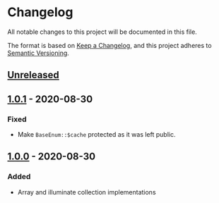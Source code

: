 # Changelog
All notable changes to this project will be documented in this file.

The format is based on [Keep a Changelog](https://keepachangelog.com/en/1.0.0/),
and this project adheres to [Semantic Versioning](https://semver.org/spec/v2.0.0.html).

## [Unreleased]

## [1.0.1] - 2020-08-30
### Fixed
- Make `BaseEnum::$cache` protected as it was left public.

## [1.0.0] - 2020-08-30
### Added
- Array and illuminate collection implementations

[Unreleased]:  https://github.com/ekvedaras/php-enum/compare/v1.0.1...HEAD
[1.0.1]:  https://github.com/ekvedaras/php-enum/compare/v1.0.0...v1.0.1
[1.0.0]:  https://github.com/ekvedaras/php-enum/releases/tag/v1.0.0
